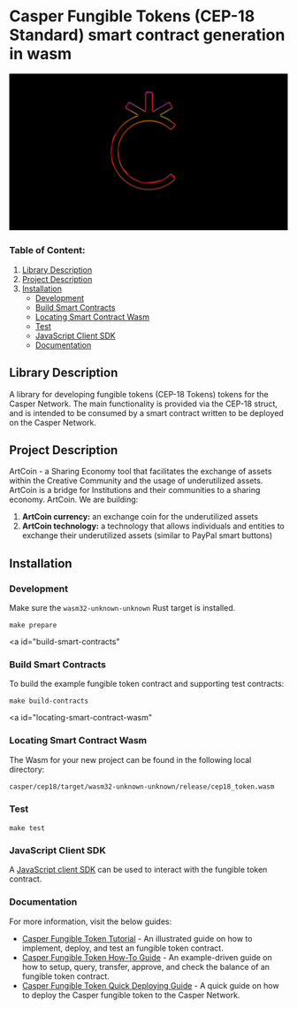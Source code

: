 # Casper Fungible Tokens (CEP-18 Standard) smart contract generation in wasm

<img src="images/ArtCoin-Youtube-cover.jpg">

### Table of Content:
1. [Library Description](#library-description)
2. [Project Description](#project-description)
3. [Installation](#installation)
    * [Development](#development)
    * [Build Smart Contracts](#build-smart-contracts)
    * [Locating Smart Contract Wasm](#locating-smart-contract-wasm)
    * [Test](#test)
    * [JavaScript Client SDK](#javaScript_client_sdk)
    * [Documentation](#documentation)


<a id="library-description"></a>
## Library Description
A library for developing fungible tokens (CEP-18 Tokens) tokens for the Casper Network.
The main functionality is provided via the CEP-18 struct, and is intended to be consumed by a smart contract written to be deployed on the Casper Network.

<a id="project-description"></a>
## Project Description
ArtCoin - a Sharing Economy tool that facilitates the exchange of assets within the Creative Community and the usage of underutilized assets.
ArtCoin is a bridge for Institutions and their communities to a sharing economy.
ArtCoin.
We are building:
1. <b>ArtCoin currency:</b> an exchange coin for the underutilized assets
2. <b>ArtCoin technology:</b> a technology that allows individuals and entities to exchange their underutilized assets (similar to PayPal smart buttons)


## Installation
### Development

Make sure the `wasm32-unknown-unknown` Rust target is installed.

```
make prepare
```

<a id="build-smart-contracts"</a>
### Build Smart Contracts

To build the example fungible token contract and supporting test contracts:

```
make build-contracts
```

<a id="locating-smart-contract-wasm"</a>
### Locating Smart Contract Wasm

The Wasm for your new project can be found in the following local directory:

```
casper/cep18/target/wasm32-unknown-unknown/release/cep18_token.wasm
```

### Test

```
make test
```

<a id="javaScript_client_sdk"></a>
### JavaScript Client SDK

A [JavaScript client SDK](https://github.com/casper-ecosystem/erc20/tree/master/client-js#readme) can be used to interact with the fungible token contract.

### Documentation

For more information, visit the below guides:

- [Casper Fungible Token Tutorial](/docs/TUTORIAL.md) - An illustrated guide on how to implement, deploy, and test an fungible token contract.
- [Casper Fungible Token How-To Guide](/docs/Sample-Guide.md) - An example-driven guide on how to setup, query, transfer, approve, and check the balance of an fungible token contract.
- [Casper Fungible Token Quick Deploying Guide](/docs/Deploy-Token.md) - A quick guide on how to deploy the Casper fungible token to the Casper Network.
